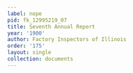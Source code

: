 ```yaml
---
label: nope
pid: fk_12995219_07
title: Seventh Annual Report
year: '1900'
author: Factory Inspectors of Illinois
order: '175'
layout: single
collection: documents
---
```

